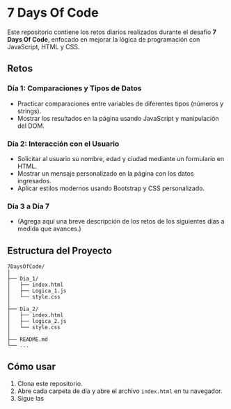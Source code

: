 # 7 Days Of Code

Este repositorio contiene los retos diarios realizados durante el desafío **7 Days Of Code**, enfocado en mejorar la lógica de programación con JavaScript, HTML y CSS.

## Retos

### Día 1: Comparaciones y Tipos de Datos
- Practicar comparaciones entre variables de diferentes tipos (números y strings).
- Mostrar los resultados en la página usando JavaScript y manipulación del DOM.

### Día 2: Interacción con el Usuario
- Solicitar al usuario su nombre, edad y ciudad mediante un formulario en HTML.
- Mostrar un mensaje personalizado en la página con los datos ingresados.
- Aplicar estilos modernos usando Bootstrap y CSS personalizado.

### Día 3 a Día 7
- (Agrega aquí una breve descripción de los retos de los siguientes días a medida que avances.)

## Estructura del Proyecto

```
7DaysOfCode/
│
├── Dia_1/
│   ├── index.html
│   ├── Logica_1.js
│   └── style.css
│
├── Dia_2/
│   ├── index.html
│   ├── logica_2.js
│   └── style.css
│
├── README.md
└── ...
```

## Cómo usar

1. Clona este repositorio.
2. Abre cada carpeta de día y abre el archivo `index.html` en tu navegador.
3. Sigue las
